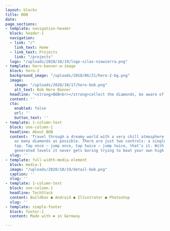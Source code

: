 ```yaml
---
layout: blocks
title: BOB
date: 
page_sections:
- template: navigation-header
  block: header-1
  navigation:
  - link: "/"
    link_text: Home
  - link_text: Projects
    link: "/projects"
  logo: "/uploads/2020/10/19/logo-silas-niewierra.png"
- template: hero-banner-w-image
  block: hero-2
  background_image: "/uploads/2018/06/21/hero-2-bg.png"
  image:
    image: "/uploads/2020/10/17/hero-bob.png"
    alt_text: Bob Hero Banner
  headline: "<strong>BOB<br></strong>collect the diamonds, be aware of the spikes"
  content: ''
  cta:
    enabled: false
    url: ''
    button_text: ''
- template: 1-column-text
  block: one-column-1
  headline: About BOB
  content: 'Travel through a dreamy world with a very chill atmosphere and collect
    as many diamonds as possible. There are just two controls: a single and a double
    tap. Tap once — jump once, tap twice — jump twice, that’s it. With the randomly
    generated levels it never gets boring trying to beat your own high score.'
  slug: ''
- template: full-width-media-element
  block: media-1
  image: "/uploads/2020/10/19/detail-bob.png"
  caption: ''
  slug: ''
- template: 1-column-text
  block: one-column-1
  headline: TechStack
  content: Buildbox ● Android ● Illustrator ● Photoshop
  slug: ''
- template: simple-footer
  block: footer-1
  content: Made with ❤︎ in Germany

---
```

